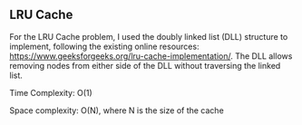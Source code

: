 ## LRU Cache

For the LRU Cache problem, I used the doubly linked list (DLL) structure to implement, following the existing online resources: https://www.geeksforgeeks.org/lru-cache-implementation/. The DLL allows removing nodes from either side of the DLL without traversing the linked list. 

Time Complexity: O(1)

Space complexity: O(N), where N is the size of the cache